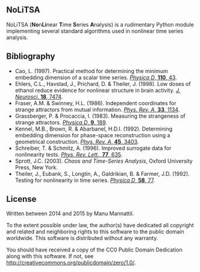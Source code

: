 NoLiTSA
-------

NoLiTSA (**No**n**Li**near **T**ime **S**eries **A**nalysis) is
a rudimentary Python module implementing several standard algorithms
used in nonlinear time series analysis.


Bibliography
------------

- Cao, L. (1997). Practical method for determining the minimum embedding dimension of a scalar time series. [_Physica D_, __110__, 43](https://dx.doi.org/10.1016/S0167-2789(97)00118-8).
- Ehlers, C.L., Havstad, J., Prichard, D. & Theiler, J. (1998). Low doses of ethanol reduce evidence for nonlinear structure in brain activity. [_J. Neurosci._  __18__, 7474](http://www.jneurosci.org/content/18/18/7474).
- Fraser, A.M. & Swinney, H.L. (1986). Independent coordinates for strange attractors from mutual information. [_Phys. Rev. A_, __33__, 1134](https://dx.doi.org/10.1103/PhysRevA.33.1134).
- Grassberger, P. & Procaccia, I. (1983). Measuring the strangeness of strange attractors. [_Physica D_, __9__, 189](https://dx.doi.org/10.1016/0167-2789(83)90298-1).
- Kennel, M.B., Brown, R. & Abarbanel, H.D.I. (1992). Determining embedding dimension for phase-space reconstruction using a geometrical construction. [_Phys. Rev. A_, __45__, 3403](https://dx.doi.org/10.1103/PhysRevA.45.3403).
- Schreiber, T. & Schmitz, A. (1996). Improved surrogate data for nonlinearity tests. [_Phys. Rev. Lett._, __77__, 635](https://dx.doi.org/10.1103/PhysRevLett.77.635).
- Sprott, J.C. (2003). _Chaos and Time-Series Analysis_, Oxford University Press, New York.
- Theiler, J., Eubank, S., Longtin, A., Galdrikian, B. & Farmer, J.D. (1992). Testing for nonlinearity in time series. [_Physica D_, __58__, 77](https://dx.doi.org/10.1016/0167-2789(92)90102-S).



License
-------

Written between 2014 and 2015 by Manu Mannattil.

To the extent possible under law, the author(s) have dedicated all
copyright and related and neighboring rights to this software to the
public domain worldwide.  This software is distributed without any
warranty.

You should have received a copy of the CC0 Public Domain Dedication
along with this software. If not, see <http://creativecommons.org/publicdomain/zero/1.0/>.
